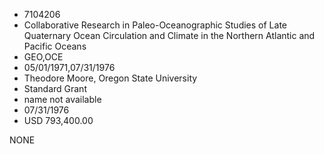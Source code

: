 * 7104206
* Collaborative Research in Paleo-Oceanographic Studies of    Late Quaternary Ocean Circulation and Climate in the        Northern Atlantic and Pacific Oceans
* GEO,OCE
* 05/01/1971,07/31/1976
* Theodore Moore, Oregon State University
* Standard Grant
*   name not available
* 07/31/1976
* USD 793,400.00

NONE